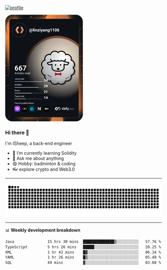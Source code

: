 [![profile](https://user-images.githubusercontent.com/54968314/208005045-e4b42f3b-833d-4242-bfcc-e764865553a2.svg)](https://www.calligrapher.ai/)

<a href="https://app.daily.dev/linziyang1106"><img src="/devcard.png" width="250" alt="ISheep's Dev Card"/></a>

### Hi there 🐏

I'm ISheep, a back-end engineer

- 🔭 I’m currently learning Solidity
- 💬 Ask me about anything
- 😄 Hobby: badminton & coding
- 👓 explore crypto and Web3.0

-------

![](https://raw.githubusercontent.com/ISheepp/ISheepp/output/github-contribution-grid-snake.svg)

-------

📊 **Weekly development breakdown**
<!--START_SECTION:waka-->

```txt
Java               15 hrs 30 mins  ██████████████▒░░░░░░░░░░   57.76 %
TypeScript         5 hrs 26 mins   █████░░░░░░░░░░░░░░░░░░░░   20.25 %
XML                1 hr 42 mins    █▓░░░░░░░░░░░░░░░░░░░░░░░   06.34 %
YAML               1 hr 26 mins    █▒░░░░░░░░░░░░░░░░░░░░░░░   05.40 %
SQL                49 mins         ▓░░░░░░░░░░░░░░░░░░░░░░░░   03.08 %
```

<!--END_SECTION:waka-->
